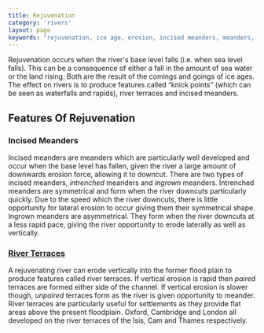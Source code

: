 ```yaml
---
title: Rejuvenation
category: 'rivers'
layout: page
keywords: "rejuvenation, ice age, erosion, incised meanders, meanders, river terraces"
---
```


Rejuvenation occurs when the river's base level falls (i.e. when sea level falls). This can be a consequence of either a fall in the amount of sea water or the land rising. Both are the result of the comings and goings of ice ages. The effect on rivers is to produce features called “knick points” (which can be seen as waterfalls and rapids), river terraces and incised meanders. 

Features Of Rejuvenation
------------------------

### Incised Meanders

Incised meanders are meanders which are particularly well developed and occur when the base level has fallen, given the river a large amount of downwards erosion force, allowing it to downcut. There are two types of incised meanders, _intrenched_ meanders and _ingrown_ meanders. Intrenched meanders are symmetrical and form when the river downcuts particularly quickly. Due to the speed which the river downcuts, there is little opportunity for lateral erosion to occur giving them their symmetrical shape. Ingrown meanders are asymmetrical. They form when the river downcuts at a less rapid pace, giving the river opportunity to erode laterally as well as vertically. 

### [River Terraces](http://en.wikipedia.org/wiki/River_terrace)

A rejuvenating river can erode vertically into the former flood plain to produce features called river terraces. If vertical erosion is rapid then _paired_ terraces are formed either side of the channel. If vertical erosion is slower though, _unpaired_ terraces form as the river is given opportunity to meander.  River terraces are particularly useful for settlements as they provide flat areas above the present floodplain. Oxford, Cambridge and London all developed on the river terraces of the Isis, Cam and Thames respectively. 